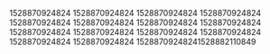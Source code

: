 1528870924824
1528870924824
1528870924824
1528870924824
1528870924824
1528870924824
1528870924824
1528870924824
1528870924824
1528870924824
1528870924824
1528870924824
1528870924824
1528870924824
15288709248241528882110849